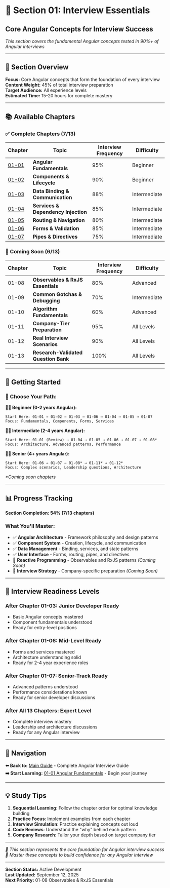 # 📁 Section 01: Interview Essentials
## Core Angular Concepts for Interview Success

*This section covers the fundamental Angular concepts tested in 90%+ of Angular interviews*

---

## 🎯 **Section Overview**

**Focus:** Core Angular concepts that form the foundation of every interview  
**Content Weight:** 45% of total interview preparation  
**Target Audience:** All experience levels  
**Estimated Time:** 15-20 hours for complete mastery

---

## 📚 **Available Chapters**

### **✅ Complete Chapters (7/13)**

| Chapter | Topic | Interview Frequency | Difficulty |
|---------|-------|-------------------|------------|
| [01-01](./01-01-angular-fundamentals.md) | **Angular Fundamentals** | 95% | Beginner |
| [01-02](./01-02-components-lifecycle.md) | **Components & Lifecycle** | 90% | Beginner |
| [01-03](./01-03-data-binding-communication.md) | **Data Binding & Communication** | 88% | Intermediate |
| [01-04](./01-04-services-dependency-injection.md) | **Services & Dependency Injection** | 85% | Intermediate |
| [01-05](./01-05-routing-navigation.md) | **Routing & Navigation** | 80% | Intermediate |
| [01-06](./01-06-forms-validation.md) | **Forms & Validation** | 85% | Intermediate |
| [01-07](./01-07-pipes-directives.md) | **Pipes & Directives** | 75% | Intermediate |

### **🚧 Coming Soon (6/13)**

| Chapter | Topic | Interview Frequency | Difficulty |
|---------|-------|-------------------|------------|
| 01-08 | **Observables & RxJS Essentials** | 80% | Advanced |
| 01-09 | **Common Gotchas & Debugging** | 70% | Intermediate |
| 01-10 | **Algorithm Fundamentals** | 60% | Advanced |
| 01-11 | **Company-Tier Preparation** | 95% | All Levels |
| 01-12 | **Real Interview Scenarios** | 90% | All Levels |
| 01-13 | **Research-Validated Question Bank** | 100% | All Levels |

---

## 🚀 **Getting Started**

### **🎯 Choose Your Path:**

**👨‍💻 Beginner (0-2 years Angular):**
```
Start Here: 01-01 → 01-02 → 01-03 → 01-06 → 01-04 → 01-05 → 01-07
Focus: Fundamentals, Components, Forms, Services
```

**👩‍💻 Intermediate (2-4 years Angular):**
```
Start Here: 01-01 (Review) → 01-04 → 01-05 → 01-06 → 01-07 → 01-08*
Focus: Architecture, Advanced patterns, Performance
```

**🧙‍♂️ Senior (4+ years Angular):**
```
Start Here: 01-06 → 01-07 → 01-08* → 01-11* → 01-12*
Focus: Complex scenarios, Leadership questions, Architecture
```

*\*Coming soon chapters*

---

## 📊 **Progress Tracking**

**Section Completion: 54% (7/13 chapters)**

### **What You'll Master:**
- ✅ **Angular Architecture** - Framework philosophy and design patterns
- ✅ **Component System** - Creation, lifecycle, and communication
- ✅ **Data Management** - Binding, services, and state patterns
- ✅ **User Interface** - Forms, routing, pipes, and directives
- 🚧 **Reactive Programming** - Observables and RxJS patterns *(Coming Soon)*
- 🚧 **Interview Strategy** - Company-specific preparation *(Coming Soon)*

---

## 🎯 **Interview Readiness Levels**

### **After Chapter 01-03: Junior Developer Ready**
- Basic Angular concepts mastered
- Component fundamentals understood
- Ready for entry-level positions

### **After Chapter 01-06: Mid-Level Ready**
- Forms and services mastered
- Architecture understanding solid
- Ready for 2-4 year experience roles

### **After Chapter 01-07: Senior-Track Ready**
- Advanced patterns understood
- Performance considerations known
- Ready for senior developer discussions

### **After All 13 Chapters: Expert Level**
- Complete interview mastery
- Leadership and architecture discussions
- Ready for any Angular interview

---

## 🔗 **Navigation**

**⬅️ Back to:** [Main Guide](../README.md) - Complete Angular Interview Guide  
**➡️ Start Learning:** [01-01 Angular Fundamentals](./01-01-angular-fundamentals.md) - Begin your journey

---

## 💡 **Study Tips**

1. **Sequential Learning**: Follow the chapter order for optimal knowledge building
2. **Practice Focus**: Implement examples from each chapter
3. **Interview Simulation**: Practice explaining concepts out loud
4. **Code Reviews**: Understand the "why" behind each pattern
5. **Company Research**: Tailor your depth based on target company tier

---

*📝 This section represents the core foundation for Angular interview success*  
*🎯 Master these concepts to build confidence for any Angular interview*

---

**Section Status:** Active Development  
**Last Updated:** September 12, 2025  
**Next Priority:** 01-08 Observables & RxJS Essentials
